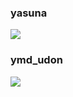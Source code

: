 ### yasuna
![](http://36.media.tumblr.com/7b1093910d9dd135e165fbe9d87b5e41/tumblr_nio71lIxYl1u2jamko1_1280.png)

### ymd_udon
![](http://41.media.tumblr.com/0375a28795492d48494e6f9ef1a3b5ec/tumblr_nio71lIxYl1u2jamko2_1280.png)
